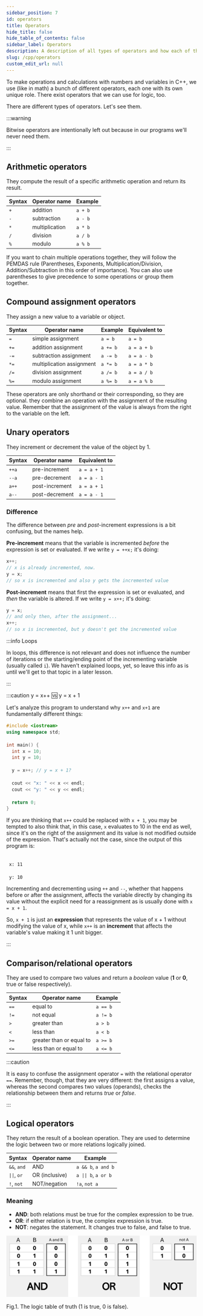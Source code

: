 ```yaml
---
sidebar_position: 7
id: operators
title: Operators
hide_title: false
hide_table_of_contents: false
sidebar_label: Operators
description: A description of all types of operators and how each of them works.
slug: /cpp/operators
custom_edit_url: null
---
```



To make operations and calculations with numbers and variables in C++, we use (like in math) a 
bunch of different operators, each one with its own unique role. There exist operators that 
we can use for logic, too.

There are different types of operators. Let's see them.

:::warning

Bitwise operators are intentionally left out because in our programs we'll never need them.

:::


## Arithmetic operators
They compute the result of a specific arithmetic operation and return its result.

| Syntax | Operator name  | Example |
|--------|----------------|---------|
| `+`    | addition       | `a + b` |
| `-`    | subtraction    | `a - b` |
| `*`    | multiplication | `a * b` |
| `/`    | division       | `a / b` |
| `%`    | modulo         | `a % b` |

If you want to chain multiple operations together, they will follow the PEMDAS rule (Parentheses, 
Exponents, Multiplication/Division, Addition/Subtraction in this order of importance). You can 
also use parentheses to give precedence to some operations or group them together.

## Compound assignment operators
They assign a new value to a variable or object.

| Syntax | Operator name             | Example  | Equivalent to  |
|--------|---------------------------|----------|----------------|
| `=`    | simple assignment         | `a = b`  | `a = b`        |
| `+=`   | addition assignment       | `a += b` | `a = a + b`    |
| `-=`   | subtraction assignment    | `a -= b` | `a = a - b`    |
| `*=`   | multiplication assignment | `a *= b` | `a = a * b`    |
| `/=`   | division assignment       | `a /= b` | `a = a / b`    |
| `%=`   | modulo assignment         | `a %= b` | `a = a % b`    |

These operators are only shorthand or their corresponding, so they are optional. they combine 
an operation with the assignment of the resulting value.
Remember that the assignment of the value is always from the right to the variable on the left.

## Unary operators
They increment or decrement the value of the object by 1.

| Syntax | Operator name  | Equivalent to  |
|--------|----------------|----------------|
| `++a`  | pre-increment  | `a = a + 1`    |
| `--a`  | pre-decrement  | `a = a - 1`    |
| `a++`  | post-increment | `a = a + 1`    |
| `a--`  | post-decrement | `a = a - 1`    |

### Difference

The difference between *pre* and *post*-increment expressions is a bit confusing, but the names 
help. 

**Pre-increment** means that the variable is incremented *before* the expression is set or evaluated. 
If we write `y = ++x;` it's doing:
```cpp
x++;
// x is already incremented, now.
y = x;
// so x is incremented and also y gets the incremented value
```

**Post-increment** means that first the expression is set or evaluated, and *then* the variable is altered. 
If we write `y = x++;` it's doing:
```cpp
y = x;
// and only then, after the assignment...
x++;
// so x is incremented, but y doesn't get the incremented value
```

:::info Loops

In loops, this difference is not relevant and does not influence the number of iterations or the 
starting/ending point of the incrementing variable (usually called `i`). We haven't explained 
loops, yet, so leave this info as is until we'll get to that topic in a later lesson.

:::

:::caution y = x++ 🆚 y = x + 1

Let's analyze this program to understand why `x++` and `x+1` are fundamentally different things: 

```cpp {8}
#include <iostream>
using namespace std;

int main() {
  int x = 10;
  int y = 10;

  y = x++; // y = x + 1?

  cout << "x: " << x << endl;
  cout << "y: " << y << endl;

  return 0;
}
```

If you are thinking that `x++` could be replaced with `x + 1`, you may be tempted to also think that, in this case, `x` evaluates to 10 in the end as well, since it's on the right of the assignment and its value is not modified outside of the expression. That's actually not the case, since the output of this program is:

<div class="output">
<code class="output">
 x: 11<br/>
 y: 10
</code>
</div>

Incrementing and decrementing using `++` and `--`, whether that happens before or after the assignment, affects the variable directly by changing its value without the explicit need for a reassignment as is usually done with `x = x + 1`.

So, `x + 1` is just an **expression** that represents the value of x + 1 without modifying the value of x, while `x++` is an **increment** that affects the variable's value making it 1 unit bigger.

:::

## Comparison/relational operators
They are used to compare two values and return a *boolean* value (**1** or **0**, true or false 
respectively).

| Syntax | Operator name            | Example  |
|--------|--------------------------|----------|
| `==`   | equal to                 | `a == b` |
| `!=`   | not equal                | `a != b` |
| `>`    | greater than             | `a > b`  |
| `<`    | less than                | `a < b`  |
| `>=`   | greater than or equal to | `a >= b` |
| `<=`   | less than or equal to    | `a <= b` |

:::caution

It is easy to confuse the assignment operator `=` with the relational operator `==`. Remember, 
though, that they are very different: the first assigns a value, whereas the second compares two 
values (operands), checks the relationship between them and returns *true* or *false*.

:::

## Logical operators
They return the result of a boolean operation. They are used to determine the logic between 
two or more relations logically joined.

<!--
| Syntax      | Operator name  | Example             |
|-------------|----------------|---------------------|
| `&&`, `and` | AND            | `a && b`, `a and b` |
| `||`, `or`  | OR (inclusive) | `a || b`, `a or b`  |
| `!`, `not`  | NOT/negation   | `!a`, `not a`       | 
-->


<table class="tg">
<thead>
  <tr>
    <th class="tg-0lax">Syntax</th>
    <th class="tg-0pky">Operator name</th>
    <th class="tg-0pky">Example</th>
  </tr>
</thead>
<tbody>
  <tr>
    <td class="tg-0lax"><code>&amp;&amp;</code>, <code>and</code></td>
    <td class="tg-0pky">AND</td>
    <td class="tg-0pky"><code>a &amp;&amp; b</code>, <code>a and b</code></td>
  </tr>
  <tr>
    <td class="tg-0lax"><code>||</code>, <code>or</code></td>
    <td class="tg-0pky">OR (inclusive)</td>
    <td class="tg-0pky"><code>a || b</code>, <code>a or b</code></td>
  </tr>
  <tr>
    <td class="tg-0lax"><code>!</code>, <code>not</code></td>
    <td class="tg-0pky">NOT/negation</td>
    <td class="tg-0pky"><code>!a</code>, <code>not a</code></td>
  </tr>
</tbody>
</table>

### Meaning
- **AND**: both relations must be true for the complex expression to be true.
- **OR**: if either relation is true, the complex expression is true.
- **NOT**: negates the statement. It changes true to false, and false to true.

![Variable declaration](./assets/and-or-not.svg)
<figcaption>Fig.1. The logic table of truth (1 is true, 0 is false).</figcaption>